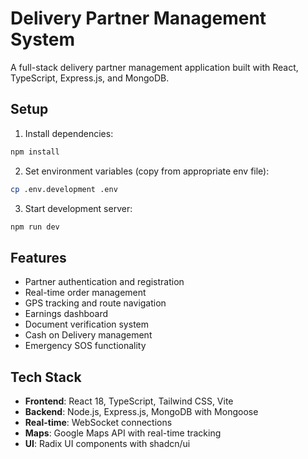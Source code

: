 # Delivery Partner Management System

A full-stack delivery partner management application built with React, TypeScript, Express.js, and MongoDB.

## Setup

1. Install dependencies:
```bash
npm install
```

2. Set environment variables (copy from appropriate env file):
```bash
cp .env.development .env
```

3. Start development server:
```bash
npm run dev
```

## Features

- Partner authentication and registration
- Real-time order management
- GPS tracking and route navigation
- Earnings dashboard
- Document verification system
- Cash on Delivery management
- Emergency SOS functionality

## Tech Stack

- **Frontend**: React 18, TypeScript, Tailwind CSS, Vite
- **Backend**: Node.js, Express.js, MongoDB with Mongoose
- **Real-time**: WebSocket connections
- **Maps**: Google Maps API with real-time tracking
- **UI**: Radix UI components with shadcn/ui